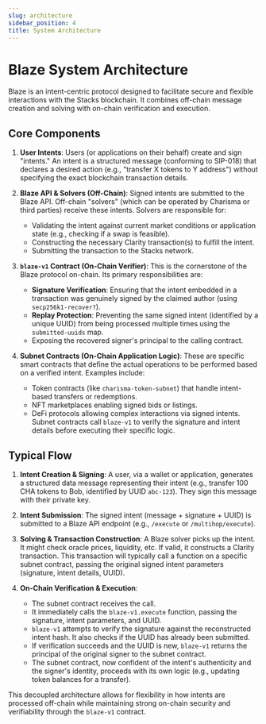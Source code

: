 ```yaml
---
slug: architecture
sidebar_position: 4
title: System Architecture
---
```


# Blaze System Architecture

Blaze is an intent-centric protocol designed to facilitate secure and flexible interactions with the Stacks blockchain. It combines off-chain message creation and solving with on-chain verification and execution.

## Core Components

1.  **User Intents**: Users (or applications on their behalf) create and sign "intents." An intent is a structured message (conforming to SIP-018) that declares a desired action (e.g., "transfer X tokens to Y address") without specifying the exact blockchain transaction details.

2.  **Blaze API & Solvers (Off-Chain)**: Signed intents are submitted to the Blaze API. Off-chain "solvers" (which can be operated by Charisma or third parties) receive these intents. Solvers are responsible for:
    *   Validating the intent against current market conditions or application state (e.g., checking if a swap is feasible).
    *   Constructing the necessary Clarity transaction(s) to fulfill the intent.
    *   Submitting the transaction to the Stacks network.

3.  **`blaze-v1` Contract (On-Chain Verifier)**: This is the cornerstone of the Blaze protocol on-chain. Its primary responsibilities are:
    *   **Signature Verification**: Ensuring that the intent embedded in a transaction was genuinely signed by the claimed author (using `secp256k1-recover?`).
    *   **Replay Protection**: Preventing the same signed intent (identified by a unique UUID) from being processed multiple times using the `submitted-uuids` map.
    *   Exposing the recovered signer's principal to the calling contract.

4.  **Subnet Contracts (On-Chain Application Logic)**: These are specific smart contracts that define the actual operations to be performed based on a verified intent. Examples include:
    *   Token contracts (like `charisma-token-subnet`) that handle intent-based transfers or redemptions.
    *   NFT marketplaces enabling signed bids or listings.
    *   DeFi protocols allowing complex interactions via signed intents.
    Subnet contracts call `blaze-v1` to verify the signature and intent details before executing their specific logic.

## Typical Flow

1.  **Intent Creation & Signing**: A user, via a wallet or application, generates a structured data message representing their intent (e.g., transfer 100 CHA tokens to Bob, identified by UUID `abc-123`). They sign this message with their private key.

2.  **Intent Submission**: The signed intent (message + signature + UUID) is submitted to a Blaze API endpoint (e.g., `/execute` or `/multihop/execute`).

3.  **Solving & Transaction Construction**: A Blaze solver picks up the intent. It might check oracle prices, liquidity, etc. If valid, it constructs a Clarity transaction. This transaction will typically call a function on a specific subnet contract, passing the original signed intent parameters (signature, intent details, UUID).

4.  **On-Chain Verification & Execution**:
    *   The subnet contract receives the call.
    *   It immediately calls the `blaze-v1.execute` function, passing the signature, intent parameters, and UUID.
    *   `blaze-v1` attempts to verify the signature against the reconstructed intent hash. It also checks if the UUID has already been submitted.
    *   If verification succeeds and the UUID is new, `blaze-v1` returns the principal of the original signer to the subnet contract.
    *   The subnet contract, now confident of the intent's authenticity and the signer's identity, proceeds with its own logic (e.g., updating token balances for a transfer).

This decoupled architecture allows for flexibility in how intents are processed off-chain while maintaining strong on-chain security and verifiability through the `blaze-v1` contract. 